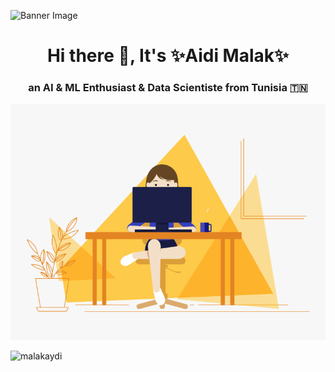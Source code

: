 ![Banner Image](https://t3.ftcdn.net/jpg/02/06/09/86/360_F_206098620_L3S5vp0F2PLdNyynpWppKKS2WgbHPVSa.webp)

<h1 align="center">Hi there 👋, It's ✨Aidi Malak✨</h1>
<h3 align="center">an AI & ML Enthusiast & Data Scientiste from Tunisia 🇹🇳</h3>

<p align="center">
  <a href="https://rishavchanda.io">
    <img src="https://github.com/malakaydi/malakaydi/blob/main/programmer.gif" alt="Header Image">
  </a>
</p>


<p align="left"> <img src="https://komarev.com/ghpvc/?username=malakaydi&label=Profile%20views&color=0e75b6&style=flat" alt="malakaydi" /> </p>


